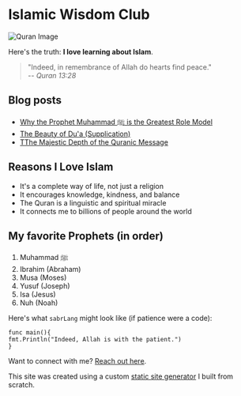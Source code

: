 # Islamic Wisdom Club

![Quran Image](/images/quran.jpeg)

Here's the truth: **I love learning about Islam**.

> "Indeed, in remembrance of Allah do hearts find peace."  
> -- *Quran 13:28*

## Blog posts

- [Why the Prophet Muhammad ﷺ is the Greatest Role Model](/blog/prophet-character)
- [The Beauty of Du'a (Supplication)](/blog/dua)
- [TThe Majestic Depth of the Quranic Message](/blog/majestic)

## Reasons I Love Islam

- It's a complete way of life, not just a religion
- It encourages knowledge, kindness, and balance
- The Quran is a linguistic and spiritual miracle
- It connects me to billions of people around the world

## My favorite Prophets (in order)

1. Muhammad ﷺ  
2. Ibrahim (Abraham)  
3. Musa (Moses)  
4. Yusuf (Joseph)  
5. Isa (Jesus)  
6. Nuh (Noah)

Here's what `sabrLang` might look like (if patience were a code):

```
func main(){
fmt.Println("Indeed, Allah is with the patient.")
}
```


Want to connect with me? [Reach out here](/contact).

This site was created using a custom [static site generator](https://boot.dev) I built from scratch.
